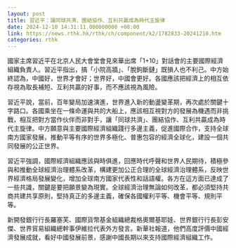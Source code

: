```yaml
---
layout: post
title: 習近平：讓同球共濟、團結協作、互利共贏成為時代主旋律
date: 2024-12-10 14:31:11.000000000 +08:00
link: https://news.rthk.hk/rthk/ch/component/k2/1782833-20241210.htm
categories: rthk
---
```


國家主席習近平在北京人民大會堂會見來華出席「1+10」對話會的主要國際經濟組織負責人。習近平指出，搞「小院高牆」、「脫鉤斷鏈」既損人也不利己。中方始終認為，中國好，世界才會好；世界好，中國會更好。各國應該把經濟上的相互依存視為取長補短、互利共贏的好事，而不應該視為風險。

習近平說，當前，百年變局加速演進，世界進入新的動盪變革期，再次處於關鍵十字路口。各國乘坐在一條命運與共的大船上，應該相互視對方的發展為機遇而非挑戰，相互把對方當作伙伴而非對手，讓「同球共濟」、團結協作、互利共贏成為時代主旋律。中方願意與主要國際經濟組織踐行多邊主義，促進國際合作，支持全球南方國家發展，推動平等有序的世界多極化、普惠包容的經濟全球化，建設一個共同發展的公正世界。

習近平強調，國際經濟組織應該與時俱進，回應時代呼聲和世界人民期待，積極參與和推動全球經濟治理體系改革，構建更加公正合理的全球經濟治理體系，反映世界經濟格局發展變化，增加全球南方國家代表性和話語權。各方在這方面已達成了一些共識，關鍵是要把願景變為現實。全球經濟治理無論如何改革，都必須堅持共商共建共享原則，堅持真正的多邊主義，確保各國權利平等、機會平等、規則平等。

新開發銀行行長羅塞芙、國際貨幣基金組織總裁格奧爾基耶娃、世界銀行行長彭安傑、世界貿易組織總幹事伊維拉代表外方發言。新華社報道，他們高度評價中國經濟發展成就，看好中國發展前景，感謝中國長期以來支持國際經濟組織工作。
